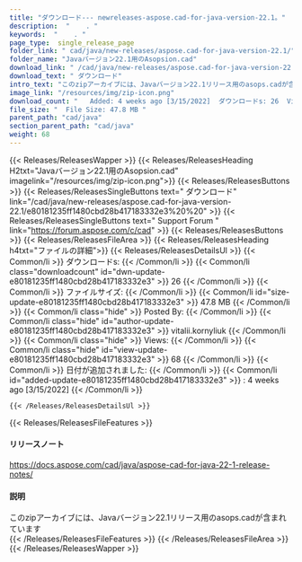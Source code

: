 ```yaml
---
title: "ダウンロード--- newreleases-aspose.cad-for-java-version-22.1。" 
description:  "    . " 
keywords:  "    . " 
page_type:  single_release_page
folder_link: " cad/java/new-releases/aspose.cad-for-java-version-22.1/"
folder_name: "Javaバージョン22.1用のAsopsion.cad"
download_link: " /cad/java/new-releases/aspose.cad-for-java-version-22.1/e80181235ff1480cbd28b417183332e3"
download_text: " ダウンロード"
intro_text: "このzipアーカイブには、Javaバージョン22.1リリース用のasops.cadが含まれています"
image_link: "/resources/img/zip-icon.png"
download_count: "   Added: 4 weeks ago [3/15/2022]  ダウンロードs: 26  Views: 67"
file_size: "  File Size: 47.8 MB "
parent_path: "cad/java"
section_parent_path: "cad/java"
weight: 68
---
```


{{< Releases/ReleasesWapper >}}
  {{< Releases/ReleasesHeading H2txt="Javaバージョン22.1用のAsopsion.cad" imagelink="/resources/img/zip-icon.png">}}
  {{< Releases/ReleasesButtons >}}
    {{< Releases/ReleasesSingleButtons text=" ダウンロード" link="/cad/java/new-releases/aspose.cad-for-java-version-22.1/e80181235ff1480cbd28b417183332e3%20%20" >}}
    {{< Releases/ReleasesSingleButtons text=" Support Forum " link="https://forum.aspose.com/c/cad" >}}
  {{< Releases/ReleasesButtons >}}
  {{< Releases/ReleasesFileArea >}}
    {{< Releases/ReleasesHeading h4txt="ファイルの詳細">}}
    {{< Releases/ReleasesDetailsUl >}}
            {{< Common/li  >}} ダウンロードs: {{< /Common/li >}} 
      {{< Common/li class="downloadcount" id="dwn-update-e80181235ff1480cbd28b417183332e3" >}} 26 {{< /Common/li >}} 
      {{< Common/li  >}} ファイルサイズ: {{< /Common/li >}} 
      {{< Common/li id="size-update-e80181235ff1480cbd28b417183332e3" >}} 47.8 MB {{< /Common/li >}} 
      {{< Common/li  class="hide" >}} Posted By: {{< /Common/li >}} 
      {{< Common/li class="hide" id="author-update-e80181235ff1480cbd28b417183332e3" >}} vitalii.kornyliuk {{< /Common/li >}} 
      {{< Common/li class="hide"  >}} Views: {{< /Common/li >}} 
      {{< Common/li class="hide" id="view-update-e80181235ff1480cbd28b417183332e3" >}} 68 {{< /Common/li >}} 
      {{< Common/li  >}} 日付が追加されました: {{< /Common/li >}} 
      {{< Common/li id="added-update-e80181235ff1480cbd28b417183332e3" >}} : 4 weeks ago [3/15/2022] {{< /Common/li >}} 

    {{< /Releases/ReleasesDetailsUl >}}

  {{< Releases/ReleasesFileFeatures >}}
      <h4>リリースノート</h4><div><a href="https://docs.aspose.com/cad/java/aspose-cad-for-java-22-1-release-notes/">https://docs.aspose.com/cad/java/aspose-cad-for-java-22-1-release-notes/</a></div><h4>説明</h4><div class="HTMLDescription">このzipアーカイブには、Javaバージョン22.1リリース用のasops.cadが含まれています</div>
  {{< /Releases/ReleasesFileFeatures >}}
 {{< /Releases/ReleasesFileArea >}}
{{< /Releases/ReleasesWapper >}}


